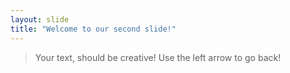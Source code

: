 ```yaml
---
layout: slide
title: "Welcome to our second slide!"
---
```

>Your text, should be creative!
Use the left arrow to go back!
